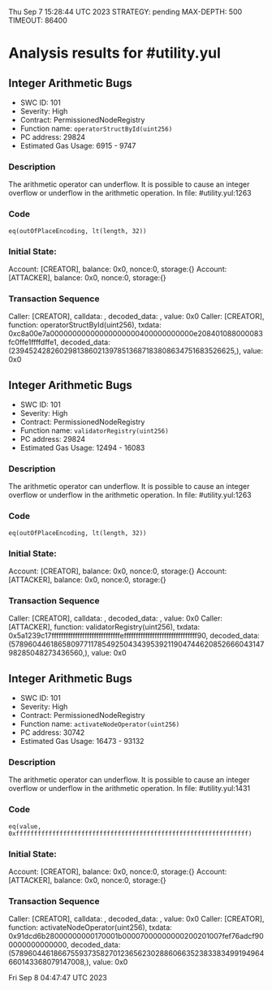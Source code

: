 Thu Sep  7 15:28:44 UTC 2023
STRATEGY: pending
MAX-DEPTH: 500
TIMEOUT: 86400
# Analysis results for #utility.yul

## Integer Arithmetic Bugs
- SWC ID: 101
- Severity: High
- Contract: PermissionedNodeRegistry
- Function name: `operatorStructById(uint256)`
- PC address: 29824
- Estimated Gas Usage: 6915 - 9747

### Description

The arithmetic operator can underflow.
It is possible to cause an integer overflow or underflow in the arithmetic operation.
In file: #utility.yul:1263

### Code

```
eq(outOfPlaceEncoding, lt(length, 32))
```

### Initial State:

Account: [CREATOR], balance: 0x0, nonce:0, storage:{}
Account: [ATTACKER], balance: 0x0, nonce:0, storage:{}

### Transaction Sequence

Caller: [CREATOR], calldata: , decoded_data: , value: 0x0
Caller: [CREATOR], function: operatorStructById(uint256), txdata: 0xc8a00e7a00000000000000000000400000000000e208401088000083fc0ffe1ffffdffe1, decoded_data: (23945242826029813860213978513687183808634751683526625,), value: 0x0


## Integer Arithmetic Bugs
- SWC ID: 101
- Severity: High
- Contract: PermissionedNodeRegistry
- Function name: `validatorRegistry(uint256)`
- PC address: 29824
- Estimated Gas Usage: 12494 - 16083

### Description

The arithmetic operator can underflow.
It is possible to cause an integer overflow or underflow in the arithmetic operation.
In file: #utility.yul:1263

### Code

```
eq(outOfPlaceEncoding, lt(length, 32))
```

### Initial State:

Account: [CREATOR], balance: 0x0, nonce:0, storage:{}
Account: [ATTACKER], balance: 0x0, nonce:0, storage:{}

### Transaction Sequence

Caller: [CREATOR], calldata: , decoded_data: , value: 0x0
Caller: [ATTACKER], function: validatorRegistry(uint256), txdata: 0x5a1239c17fffffffffffffffffffffffffffffefffffffffffffffffffffffffffffff90, decoded_data: (57896044618658097711785492504343953921190474462085266604314798285048273436560,), value: 0x0


## Integer Arithmetic Bugs
- SWC ID: 101
- Severity: High
- Contract: PermissionedNodeRegistry
- Function name: `activateNodeOperator(uint256)`
- PC address: 30742
- Estimated Gas Usage: 16473 - 93132

### Description

The arithmetic operator can underflow.
It is possible to cause an integer overflow or underflow in the arithmetic operation.
In file: #utility.yul:1431

### Code

```
eq(value, 0xffffffffffffffffffffffffffffffffffffffffffffffffffffffffffffffff)
```

### Initial State:

Account: [CREATOR], balance: 0x0, nonce:0, storage:{}
Account: [ATTACKER], balance: 0x0, nonce:0, storage:{}

### Transaction Sequence

Caller: [CREATOR], calldata: , decoded_data: , value: 0x0
Caller: [CREATOR], function: activateNodeOperator(uint256), txdata: 0x91dcd6b28000000000170001b00007000000000200201007fef76adcf900000000000000, decoded_data: (57896044618667559373582701236562302886066352383383499194964660143368079147008,), value: 0x0


Fri Sep  8 04:47:47 UTC 2023
